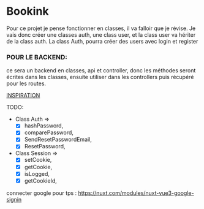 # Bookink

Pour ce projet je pense fonctionner en classes, il va falloir que je révise.
Je vais donc créer une classes auth, une class user, et la class user va hériter de la class auth.
La class Auth, pourra créer des users avec login et register

### POUR LE BACKEND:

ce sera un backend en classes, api et controller, donc les méthodes seront écrites dans les classes, ensuite utiliser dans les controllers puis récupéré pour les routes.

[INSPIRATION](https://github.com/hastackdev/nuxt3-blog)

TODO:

- Class Auth =>
  - [x] hashPassword,
  - [x] comparePassword,
  - [x] SendResetPasswordEmail,
  - [x] ResetPassword,
- Class Session =>
  - [x] setCookie,
  - [x] getCookie,
  - [x] isLogged,
  - [x] getCookieId,

connecter google pour tps : https://nuxt.com/modules/nuxt-vue3-google-signin